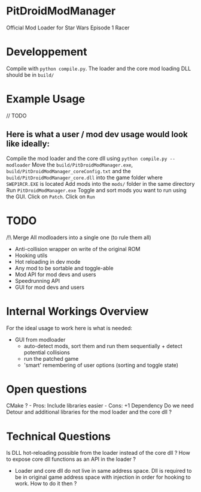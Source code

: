 # PitDroidModManager
Official Mod Loader for Star Wars Episode 1 Racer

# Developpement
Compile with `python compile.py`. The loader and the core mod loading DLL should be in `build/`

# Example Usage
// TODO
## Here is what a user / mod dev usage would look like ideally:

Compile the mod loader and the core dll using `python compile.py --modloader`
Move the `build/PitDroidModManager.exe`, `build/PitDroidModManager_coreConfig.txt` and the `build/PitDroidModManager_core.dll` into the game folder where `SWEP1RCR.EXE` is located
Add mods into the `mods/` folder in the same directory
Run `PitDroidModManager.exe`
Toggle and sort mods you want to run using the GUI. Click on `Patch`. Click on `Run`

# TODO
/!\ Merge All modloaders into a single one (to rule them all)
- Anti-collision wrapper on write of the original ROM
- Hooking utils
- Hot reloading in dev mode
- Any mod to be sortable and toggle-able
- Mod API for mod devs and users
- Speedrunning API
- GUI for mod devs and users

# Internal Workings Overview
For the ideal usage to work here is what is needed:
- GUI from modloader
    - auto-detect mods, sort them and run them sequentially + detect potential collisions
    - run the patched game
    - 'smart' remembering of user options (sorting and toggle state)

# Open questions
CMake ?
    - Pros: Include libraries easier
    - Cons: +1 Dependency
Do we need Detour and additional libraries for the mod loader and the core dll ?

# Technical Questions
Is DLL hot-reloading possible from the loader instead of the core dll ?
How to expose core dll functions as an API in the loader ?
- Loader and core dll do not live in same address space. Dll is required to be in original game address space with injection in order for hooking to work. How to do it then ?
